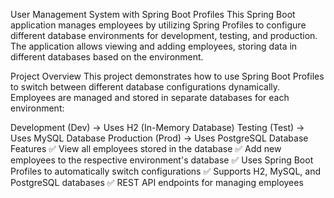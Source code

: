 User Management System with Spring Boot Profiles
This Spring Boot application manages employees by utilizing Spring Profiles to configure different database environments for development, testing, and production. The application allows viewing and adding employees, storing data in different databases based on the environment.

Project Overview
This project demonstrates how to use Spring Boot Profiles to switch between different database configurations dynamically. Employees are managed and stored in separate databases for each environment:

Development (Dev) → Uses H2 (In-Memory Database)
Testing (Test) → Uses MySQL Database
Production (Prod) → Uses PostgreSQL Database
Features
✅ View all employees stored in the database
✅ Add new employees to the respective environment's database
✅ Uses Spring Boot Profiles to automatically switch configurations
✅ Supports H2, MySQL, and PostgreSQL databases
✅ REST API endpoints for managing employees
